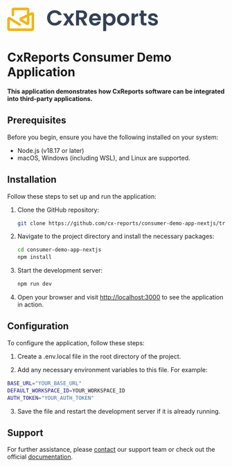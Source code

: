 ![Tux, the Linux mascot](public/images/cx-reports-logo-dark.svg)

# CxReports Consumer Demo Application

**This application demonstrates how CxReports software can be integrated into third-party applications.**

## Prerequisites

Before you begin, ensure you have the following installed on your system:

- Node.js (v18.17 or later)
- macOS, Windows (including WSL), and Linux are supported.

## Installation

Follow these steps to set up and run the application:

1. Clone the GitHub repository:

   ```bash
   git clone https://github.com/cx-reports/consumer-demo-app-nextjs/tree/main
   ```

2. Navigate to the project directory and install the necessary packages:

   ```bash
   cd consumer-demo-app-nextjs
   npm install
   ```

3. Start the development server:

   ```bash
   npm run dev
   ```

4. Open your browser and visit [http://localhost:3000](http://localhost:3000) to see the application in action.

## Configuration

To configure the application, follow these steps:

1. Create a .env.local file in the root directory of the project.

2. Add any necessary environment variables to this file. For example:

```bash
BASE_URL="YOUR_BASE_URL"
DEFAULT_WORKSPACE_ID=YOUR_WORKSPACE_ID
AUTH_TOKEN="YOUR_AUTH_TOKEN"
```

3. Save the file and restart the development server if it is already running.

## Support

For further assistance, please [contact](https://www.cx-reports.com/contact) our support team or check out the official [documentation](https://docs.cx-reports.com/).
